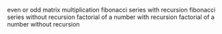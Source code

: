 even or odd
matrix multiplication
fibonacci series with recursion
fibonacci series without recursion
factorial of a number with recursion
factorial of a number without recursion
